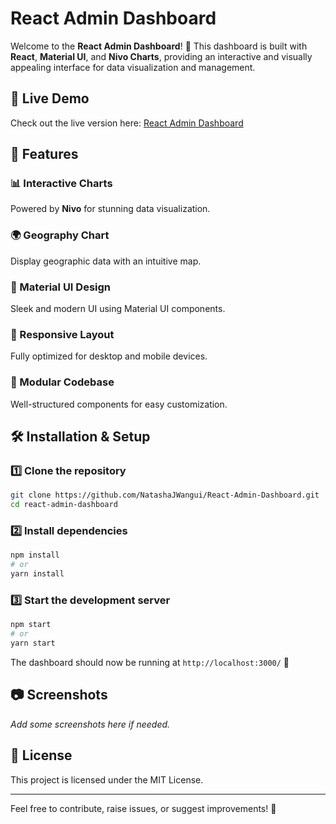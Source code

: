 # React Admin Dashboard

Welcome to the **React Admin Dashboard**! 🚀 This dashboard is built with **React**, **Material UI**, and **Nivo Charts**, providing an interactive and visually appealing interface for data visualization and management.

## 🚀 Live Demo

Check out the live version here: [React Admin Dashboard](https://myreactadmindashboard.netlify.app)

## 📌 Features

### 📊 Interactive Charts

Powered by **Nivo** for stunning data visualization.

### 🌍 Geography Chart

Display geographic data with an intuitive map.

### 🎨 Material UI Design

Sleek and modern UI using Material UI components.

### 🔄 Responsive Layout

Fully optimized for desktop and mobile devices.

### 📂 Modular Codebase

Well-structured components for easy customization.

## 🛠️ Installation & Setup

### 1️⃣ Clone the repository

```sh
git clone https://github.com/NatashaJWangui/React-Admin-Dashboard.git
cd react-admin-dashboard
```

### 2️⃣ Install dependencies

```sh
npm install
# or
yarn install
```

### 3️⃣ Start the development server

```sh
npm start
# or
yarn start
```

The dashboard should now be running at `http://localhost:3000/` 🎉

## 📷 Screenshots

_Add some screenshots here if needed._

## 📜 License

This project is licensed under the MIT License.

---

Feel free to contribute, raise issues, or suggest improvements! 🚀

